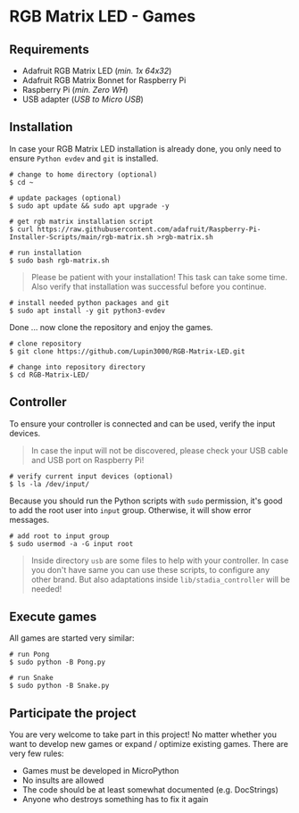 # RGB Matrix LED - Games

## Requirements

- Adafruit RGB Matrix LED (_min. 1x 64x32_)
- Adafruit RGB Matrix Bonnet for Raspberry Pi
- Raspberry Pi (_min. Zero WH_)
- USB adapter (_USB to Micro USB_)

## Installation

In case your RGB Matrix LED installation is already done, you only need to ensure `Python evdev` and `git` is installed.

```shell
# change to home directory (optional)
$ cd ~

# update packages (optional)
$ sudo apt update && sudo apt upgrade -y

# get rgb matrix installation script
$ curl https://raw.githubusercontent.com/adafruit/Raspberry-Pi-Installer-Scripts/main/rgb-matrix.sh >rgb-matrix.sh

# run installation
$ sudo bash rgb-matrix.sh
```

> Please be patient with your installation! This task can take some time. Also verify that installation was successful before you continue.

```shell
# install needed python packages and git
$ sudo apt install -y git python3-evdev
```

Done ... now clone the repository and enjoy the games.

```shell
# clone repository
$ git clone https://github.com/Lupin3000/RGB-Matrix-LED.git

# change into repository directory
$ cd RGB-Matrix-LED/
```

## Controller

To ensure your controller is connected and can be used, verify the input devices.

> In case the input will not be discovered, please check your USB cable and USB port on Raspberry Pi!

```shell
# verify current input devices (optional)
$ ls -la /dev/input/
```

Because you should run the Python scripts with `sudo` permission, it's good to add the root user into `input` group. Otherwise, it will show error messages.

```shell
# add root to input group
$ sudo usermod -a -G input root
```

> Inside directory `usb` are some files to help with your controller. In case you don't have same you can use these scripts, to configure any other brand. But also adaptations inside `lib/stadia_controller` will be needed!

## Execute games

All games are started very similar:

```shell
# run Pong
$ sudo python -B Pong.py

# run Snake
$ sudo python -B Snake.py
```

## Participate the project

You are very welcome to take part in this project! No matter whether you want to develop new games or expand / optimize existing games. There are very few rules:

- Games must be developed in MicroPython
- No insults are allowed
- The code should be at least somewhat documented (e.g. DocStrings)
- Anyone who destroys something has to fix it again
